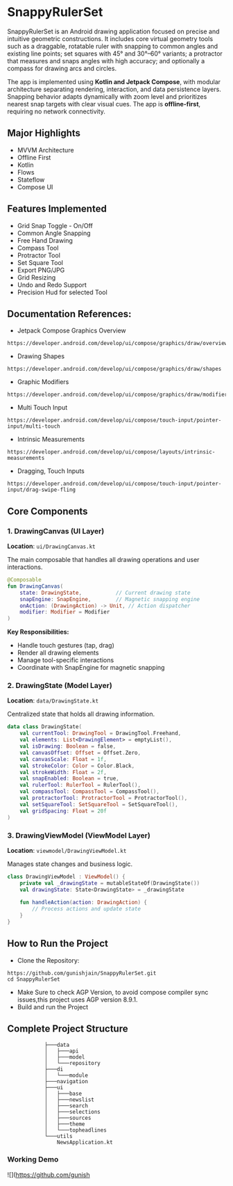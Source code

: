 # SnappyRulerSet

SnappyRulerSet is an Android drawing application focused on precise and intuitive geometric constructions. It includes core virtual geometry tools such as a draggable, rotatable ruler with snapping to common angles and existing line points; set squares with 45° and 30°–60° variants; a protractor that measures and snaps angles with high accuracy; and optionally a compass for drawing arcs and circles.

The app is implemented using **Kotlin and Jetpack Compose**, with modular architecture separating rendering, interaction, and data persistence layers. Snapping behavior adapts dynamically with zoom level and prioritizes nearest snap targets with clear visual cues. The app is **offline-first**, requiring no network connectivity.

## Major Highlights

- MVVM Architecture
- Offline First
- Kotlin
- Flows
- Stateflow
- Compose UI

## Features Implemented

- Grid Snap Toggle - On/Off
- Common Angle Snapping 
- Free Hand Drawing
- Compass Tool
- Protractor Tool
- Set Square Tool
- Export PNG/JPG
- Grid Resizing
- Undo and Redo Support
- Precision Hud for selected Tool
  
## Documentation References:
- Jetpack Compose Graphics Overview
```
https://developer.android.com/develop/ui/compose/graphics/draw/overview
```
- Drawing Shapes
```
https://developer.android.com/develop/ui/compose/graphics/draw/shapes
```
- Graphic Modifiers
```
https://developer.android.com/develop/ui/compose/graphics/draw/modifiers
```
- Multi Touch Input
```
https://developer.android.com/develop/ui/compose/touch-input/pointer-input/multi-touch
```
- Intrinsic Measurements 
```
https://developer.android.com/develop/ui/compose/layouts/intrinsic-measurements
```
- Dragging, Touch Inputs
```
https://developer.android.com/develop/ui/compose/touch-input/pointer-input/drag-swipe-fling

```

## Core Components

### 1. DrawingCanvas (UI Layer)
**Location**: `ui/DrawingCanvas.kt`

The main composable that handles all drawing operations and user interactions.

```kotlin
@Composable
fun DrawingCanvas(
    state: DrawingState,           // Current drawing state
    snapEngine: SnapEngine,        // Magnetic snapping engine
    onAction: (DrawingAction) -> Unit, // Action dispatcher
    modifier: Modifier = Modifier
)
```

**Key Responsibilities:**
- Handle touch gestures (tap, drag)
- Render all drawing elements
- Manage tool-specific interactions
- Coordinate with SnapEngine for magnetic snapping

### 2. DrawingState (Model Layer)
**Location**: `data/DrawingState.kt`

Centralized state that holds all drawing information.

```kotlin
data class DrawingState(
    val currentTool: DrawingTool = DrawingTool.Freehand,
    val elements: List<DrawingElement> = emptyList(),
    val isDrawing: Boolean = false,
    val canvasOffset: Offset = Offset.Zero,
    val canvasScale: Float = 1f,
    val strokeColor: Color = Color.Black,
    val strokeWidth: Float = 2f,
    val snapEnabled: Boolean = true,
    val rulerTool: RulerTool = RulerTool(),
    val compassTool: CompassTool = CompassTool(),
    val protractorTool: ProtractorTool = ProtractorTool(),
    val setSquareTool: SetSquareTool = SetSquareTool(),
    val gridSpacing: Float = 20f
)
```

### 3. DrawingViewModel (ViewModel Layer)
**Location**: `viewmodel/DrawingViewModel.kt`

Manages state changes and business logic.

```kotlin
class DrawingViewModel : ViewModel() {
    private val _drawingState = mutableStateOf(DrawingState())
    val drawingState: State<DrawingState> = _drawingState
    
    fun handleAction(action: DrawingAction) {
        // Process actions and update state
    }
}
```

## How to Run the Project

- Clone the Repository:
```
https://github.com/gunishjain/SnappyRulerSet.git
cd SnappyRulerSet
```
- Make Sure to check AGP Version, to avoid compose compiler sync issues,this project uses AGP version 8.9.1. 
- Build and run the Project

## Complete Project Structure

```
            ├───data
            │   ├───api
            │   ├───model
            │   └───repository
            ├───di
            │   └───module
            ├───navigation
            ├───ui
            │   ├───base
            │   ├───newslist
            │   ├───search
            │   ├───selections
            │   ├───sources
            │   ├───theme
            │   └───topheadlines
            └───utils
                NewsApplication.kt

```

### Working Demo

![](https://github.com/gunish
